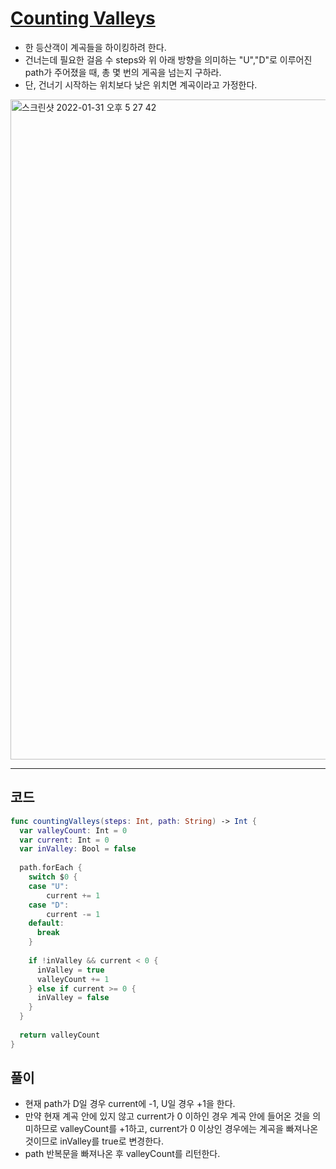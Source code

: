 # [Counting Valleys](https://www.hackerrank.com/challenges/counting-valleys/problem?isFullScreen=true)
- 한 등산객이 계곡들을 하이킹하려 한다. 
- 건너는데 필요한 걸음 수 steps와 위 아래 방향을 의미하는 "U","D"로 이루어진 path가 주어졌을 때, 총 몇 번의 게곡을 넘는지 구하라.
- 단, 건너기 시작하는 위치보다 낮은 위치면 계곡이라고 가정한다.  

<img width="1056" alt="스크린샷 2022-01-31 오후 5 27 42" src="https://user-images.githubusercontent.com/59811450/151761188-a6623fc9-7e1d-4ba6-9b61-aa82c5664044.png">

***

## 코드

```swift
func countingValleys(steps: Int, path: String) -> Int {
  var valleyCount: Int = 0
  var current: Int = 0
  var inValley: Bool = false
  
  path.forEach { 
    switch $0 {
    case "U":
        current += 1
    case "D":
        current -= 1
    default:
      break
    }
    
    if !inValley && current < 0 {
      inValley = true
      valleyCount += 1
    } else if current >= 0 {
      inValley = false
    }
  }
  
  return valleyCount
}
```

## 풀이
- 현재 path가 D일 경우 current에 -1, U일 경우 +1을 한다.
- 만약 현재 계곡 안에 있지 않고 current가 0 이하인 경우 계곡 안에 들어온 것을 의미하므로 valleyCount를 +1하고, current가 0 이상인 경우에는 계곡을 빠져나온 것이므로 inValley를 true로 변경한다.
- path 반복문을 빠져나온 후 valleyCount를 리턴한다.
